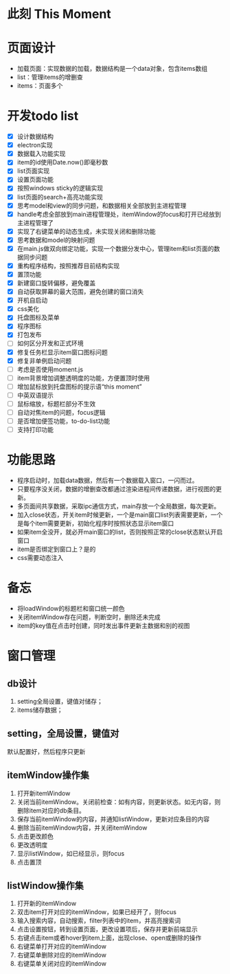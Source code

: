 # 此刻 This Moment
# 页面设计
- 加载页面：实现数据的加载，数据结构是一个data对象，包含items数组
- list：管理items的增删查
- items：页面多个

# 开发todo list
- [X] 设计数据结构
- [X] electron实现
- [X] 数据载入功能实现
- [X] item的id使用Date.now()即毫秒数
- [X] list页面实现
- [X] 设置页面功能
- [X] 按照windows sticky的逻辑实现
- [X] list页面的search+高亮功能实现
- [X] 思考model和view的同步问题，和数据相关全部放到主进程管理
- [X] handle考虑全部放到main进程管理处，itemWindow的focus和打开已经放到主进程管理了
- [X] 实现了右键菜单的动态生成，未实现关闭和删除功能
- [X] 思考数据和model的映射问题
- [X] 在main.js做双向绑定功能，实现一个数据分发中心，管理item和list页面的数据同步问题
- [X] 重构程序结构，按照推荐目前结构实现
- [X] 置顶功能
- [X] 新建窗口旋转偏移，避免覆盖
- [X] 自动获取屏幕的最大范围，避免创建的窗口消失 
- [X] 开机自启动
- [X] css美化
- [X] 托盘图标及菜单
- [X] 程序图标
- [X] 打包发布
- [ ] 如何区分开发和正式环境
- [X] 修复任务栏显示item窗口图标问题
- [X] 修复非单例启动问题
- [ ] 考虑是否使用moment.js
- [ ] item背景增加调整透明度的功能，方便置顶时使用
- [ ] 增加鼠标放到托盘图标的提示语“this moment”
- [ ] 中英双语提示
- [ ] 鼠标缩放，标题栏部分不生效
- [ ] 自动对焦item的问题，focus逻辑
- [ ] 是否增加便签功能，to-do-list功能
- [ ] 支持打印功能

# 功能思路
- 程序启动时，加载data数据，然后有一个数据载入窗口，一闪而过。
- 只要程序没关闭，数据的增删查改都通过渲染进程间传递数据，进行视图的更新。
- 多页面间共享数据，采取ipc通信方式，main存放一个全局数据，每次更新。
- 加入close状态，开关item时候更新，一个是main窗口list列表需要更新，一个是每个item需要更新，初始化程序时按照状态显示item窗口
- 如果item全没开，就必开main窗口的list，否则按照正常的close状态默认开启窗口
- item是否绑定到窗口上？是的
- css需要动态注入

# 备忘
- 将loadWindow的标题栏和窗口统一颜色
- 关闭itemWindow存在问题，判断空时，删除还未完成
- item的key值在点击时创建，同时发出事件更新主数据和别的视图

# 窗口管理

## db设计
1. setting全局设置，键值对储存；
2. items储存数据；
## setting，全局设置，键值对
默认配置好，然后程序只更新

## itemWindow操作集
1. 打开新itemWindow
2. 关闭当前itemWindow。关闭前检查：如有内容，则更新状态。如无内容，则删除item对应的db条目。
3. 保存当前itemWindow的内容，并通知listWindow，更新对应条目的内容
4. 删除当前itemWindow内容，并关闭itemWindow
5. 点击更改颜色
6. 更改透明度
7. 显示listWindow，如已经显示，则focus
8. 点击置顶

## listWindow操作集
1. 打开新的itemWindow
2. 双击item打开对应的itemWindow，如果已经开了，则focus
3. 输入搜索内容，自动搜索，filter列表中的item，并高亮搜索词
4. 点击设置按钮，转到设置页面，更改设置项后，保存并更新前端显示
5. 右键点击item或者hover到item上面，出现close、open或删除的操作
6. 右键菜单打开对应的itemWindow
7. 右键菜单删除对应的itemWindow
8. 右键菜单关闭对应的itemWindow